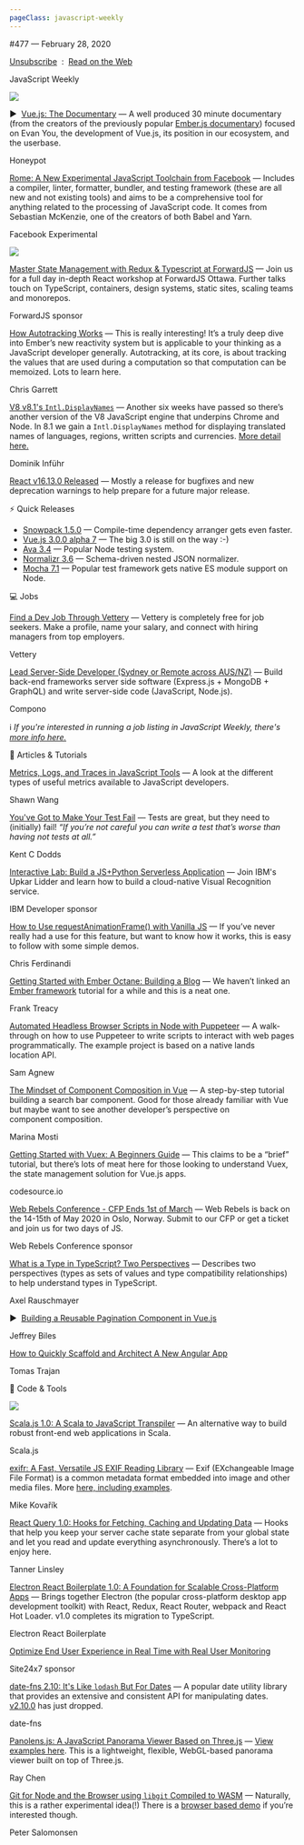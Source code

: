 ```yaml
---
pageClass: javascript-weekly
---
```


<!-- left/right splitbar -->
  

#477 — February 28, 2020

[Unsubscribe](https://javascriptweekly.com/link/84644/web)  :  [Read on the Web](https://javascriptweekly.com/link/84645/web)

<!-- masthead -->
 

JavaScript Weekly

 
[![](https://res.cloudinary.com/cpress/image/upload/w_1280,e_sharpen:60/v1582906710/bopw69jyn4l5wvidgw4x.jpg)](https://javascriptweekly.com/link/84646/web)
 

▶  [Vue.js: The Documentary](https://javascriptweekly.com/link/84646/web "www.youtube.com") — A well produced 30 minute documentary \(from the creators of the previously popular [Ember.js documentary](https://javascriptweekly.com/link/84647/web)\) focused on Evan You, the development of Vue.js, its position in our ecosystem, and the userbase.

Honeypot

 

[Rome: A New Experimental JavaScript Toolchain from Facebook](https://javascriptweekly.com/link/84648/web "github.com") — Includes a compiler, linter, formatter, bundler, and testing framework \(these are all new and not existing tools\) and aims to be a comprehensive tool for anything related to the processing of JavaScript code. It comes from Sebastian McKenzie, one of the creators of both Babel and Yarn.

Facebook Experimental

 
[![](https://copm.s3.amazonaws.com/554d0bdd.jpeg)](https://javascriptweekly.com/link/84649/web)

[Master State Management with Redux \& Typescript at ForwardJS](https://javascriptweekly.com/link/84649/web "forwardjs.com") — Join us for a full day in-depth React workshop at ForwardJS Ottawa. Further talks touch on TypeScript, containers, design systems, static sites, scaling teams and monorepos.

ForwardJS sponsor

 

[How Autotracking Works](https://javascriptweekly.com/link/84692/web "www.pzuraq.com") — This is really interesting\! It’s a truly deep dive into Ember’s new reactivity system but is applicable to your thinking as a JavaScript developer generally. Autotracking, at its core, is about tracking the values that are used during a computation so that computation can be memoized. Lots to learn here.

Chris Garrett

 

[V8 v8.1's `Intl.DisplayNames`](https://javascriptweekly.com/link/84650/web "v8.dev") — Another six weeks have passed so there’s another version of the V8 JavaScript engine that underpins Chrome and Node. In 8.1 we gain a `Intl.DisplayNames` method for displaying translated names of languages, regions, written scripts and currencies. [More detail here.](https://javascriptweekly.com/link/84693/web)

Dominik Inführ

 

[React v16.13.0 Released](https://javascriptweekly.com/link/84651/web "reactjs.org") — Mostly a release for bugfixes and new deprecation warnings to help prepare for a future major release.

 
<!-- normal content section -->
 

⚡️ Quick Releases

- [Snowpack 1.5.0](https://javascriptweekly.com/link/84694/web) — Compile-time dependency arranger gets even faster.
- [Vue.js 3.0.0 alpha 7](https://javascriptweekly.com/link/84652/web) — The big 3.0 is still on the way :-\)
- [Ava 3.4](https://javascriptweekly.com/link/84695/web) — Popular Node testing system.
- [Normalizr 3.6](https://javascriptweekly.com/link/84696/web) — Schema-driven nested JSON normalizer.
- [Mocha 7.1](https://javascriptweekly.com/link/84697/web) — Popular test framework gets native ES module support on Node.

 

💻 Jobs

 

[Find a Dev Job Through Vettery](https://javascriptweekly.com/link/84653/web "www.vettery.com") — Vettery is completely free for job seekers. Make a profile, name your salary, and connect with hiring managers from top employers.

Vettery

 

[Lead Server-Side Developer \(Sydney or Remote across AUS/NZ\)](https://javascriptweekly.com/link/84654/web "compono.ai") — Build back-end frameworks server side software \(Express.js + MongoDB + GraphQL\) and write server-side code \(JavaScript, Node.js\).

Compono

ℹ️ _If you're interested in running a job listing in JavaScript Weekly, there's [more info here.](https://javascriptweekly.com/link/84655/web)_

 

📘 Articles \& Tutorials

 

[Metrics, Logs, and Traces in JavaScript Tools](https://javascriptweekly.com/link/84656/web "www.swyx.io") — A look at the different types of useful metrics available to JavaScript developers.

Shawn Wang

 

[You've Got to Make Your Test Fail](https://javascriptweekly.com/link/84657/web "kentcdodds.com") — Tests are great, but they need to \(initially\) fail\! _“If you’re not careful you can write a test that’s worse than having not tests at all.”_

Kent C Dodds

 

[Interactive Lab: Build a JS+Python Serverless Application](https://javascriptweekly.com/link/84658/web "www.crowdcast.io") — Join IBM's Upkar Lidder and learn how to build a cloud-native Visual Recognition service.

IBM Developer sponsor

 

[How to Use requestAnimationFrame\(\) with Vanilla JS](https://javascriptweekly.com/link/84659/web "gomakethings.com") — If you’ve never really had a use for this feature, but want to know how it works, this is easy to follow with some simple demos.

Chris Ferdinandi

 

[Getting Started with Ember Octane: Building a Blog](https://javascriptweekly.com/link/84660/web "emberigniter.com") — We haven’t linked an [Ember framework](https://javascriptweekly.com/link/84661/web) tutorial for a while and this is a neat one.

Frank Treacy

 

[Automated Headless Browser Scripts in Node with Puppeteer](https://javascriptweekly.com/link/84662/web "www.twilio.com") — A walk-through on how to use Puppeteer to write scripts to interact with web pages programmatically. The example project is based on a native lands location API.

Sam Agnew

 

[The Mindset of Component Composition in Vue](https://javascriptweekly.com/link/84663/web "www.telerik.com") — A step-by-step tutorial building a search bar component. Good for those already familiar with Vue but maybe want to see another developer’s perspective on component composition.

Marina Mosti

 

[Getting Started with Vuex: A Beginners Guide](https://javascriptweekly.com/link/84664/web "codesource.io") — This claims to be a “brief” tutorial, but there’s lots of meat here for those looking to understand Vuex, the state management solution for Vue.js apps.

codesource.io

 

[Web Rebels Conference \- CFP Ends 1st of March](https://javascriptweekly.com/link/84665/web "webrebels.org") — Web Rebels is back on the 14-15th of May 2020 in Oslo, Norway. Submit to our CFP or get a ticket and join us for two days of JS.

Web Rebels Conference sponsor

 

[What is a Type in TypeScript\? Two Perspectives](https://javascriptweekly.com/link/84666/web "2ality.com") — Describes two perspectives \(types as sets of values and type compatibility relationships\) to help understand types in TypeScript.

Axel Rauschmayer

 

▶  [Building a Reusable Pagination Component in Vue.js](https://javascriptweekly.com/link/84667/web "www.youtube.com")

Jeffrey Biles

 

[How to Quickly Scaffold and Architect A New Angular App](https://javascriptweekly.com/link/84698/web "medium.com")

Tomas Trajan

 

🔧 Code \& Tools

 
[![](https://res.cloudinary.com/cpress/image/upload/w_1280,e_sharpen:60/v1582907571/t8qxixnjjid4mpv8qvmg.png)](https://javascriptweekly.com/link/84668/web)
 

[Scala.js 1.0: A Scala to JavaScript Transpiler](https://javascriptweekly.com/link/84668/web "www.scala-js.org") — An alternative way to build robust front-end web applications in Scala.

Scala.js

 

[exifr: A Fast, Versatile JS EXIF Reading Library](https://javascriptweekly.com/link/84669/web "github.com") — Exif \(EXchangeable Image File Format\) is a common metadata format embedded into image and other media files. More [here, including examples](https://javascriptweekly.com/link/84670/web).

Mike Kovařík

 

[React Query 1.0: Hooks for Fetching, Caching and Updating Data](https://javascriptweekly.com/link/84671/web "github.com") — Hooks that help you keep your server cache state separate from your global state and let you read and update everything asynchronously. There’s a lot to enjoy here.

Tanner Linsley

 

[Electron React Boilerplate 1.0: A Foundation for Scalable Cross-Platform Apps](https://javascriptweekly.com/link/84672/web "github.com") — Brings together Electron \(the popular cross-platform desktop app development toolkit\) with React, Redux, React Router, webpack and React Hot Loader. v1.0 completes its migration to TypeScript.

Electron React Boilerplate

 

[Optimize End User Experience in Real Time with Real User Monitoring](https://javascriptweekly.com/link/84673/web "www.site24x7.com")

Site24x7 sponsor

 

[date-fns 2.10: It's Like `lodash` But For Dates](https://javascriptweekly.com/link/84674/web "github.com") — A popular date utility library that provides an extensive and consistent API for manipulating dates. [v2.10.0](https://javascriptweekly.com/link/84675/web) has just dropped.

date-fns

 

[Panolens.js: A JavaScript Panorama Viewer Based on Three.js](https://javascriptweekly.com/link/84676/web "github.com") — [View examples here](https://javascriptweekly.com/link/84677/web). This is a lightweight, flexible, WebGL-based panorama viewer built on top of Three.js.

Ray Chen

 

[Git for Node and the Browser using `libgit` Compiled to WASM](https://javascriptweekly.com/link/84678/web "github.com") — Naturally, this is a rather experimental idea\(\!\) There is a [browser based demo](https://javascriptweekly.com/link/84679/web) if you’re interested though.

Peter Salomonsen
